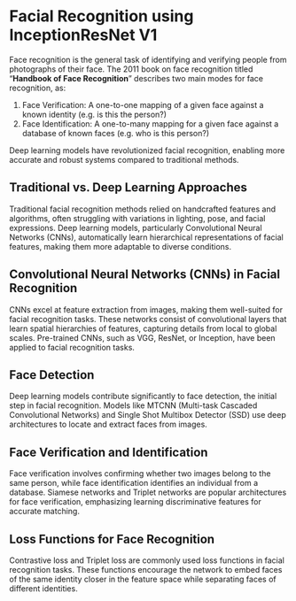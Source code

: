 # Facial Recognition using InceptionResNet V1

Face recognition is the general task of identifying and verifying people from photographs of their
face. The 2011 book on face recognition titled “**Handbook of Face Recognition**” describes two main
modes for face recognition, as:

<ol>
  <li>Face Verification: A one-to-one mapping of a given face against a known identity (e.g. is this
the person?)</li>
  <li>Face Identification: A one-to-many mapping for a given face against a database of known
faces (e.g. who is this person?)</li>
</ol>

Deep learning models have revolutionized facial recognition, enabling more accurate and
robust systems compared to traditional methods.

## Traditional vs. Deep Learning Approaches
Traditional facial recognition methods relied on handcrafted features and algorithms, often
struggling with variations in lighting, pose, and facial expressions. Deep learning models,
particularly Convolutional Neural Networks (CNNs), automatically learn hierarchical
representations of facial features, making them more adaptable to diverse conditions.

## Convolutional Neural Networks (CNNs) in Facial Recognition
CNNs excel at feature extraction from images, making them well-suited for facial
recognition tasks. These networks consist of convolutional layers that learn spatial
hierarchies of features, capturing details from local to global scales. Pre-trained CNNs,
such as VGG, ResNet, or Inception, have been applied to facial recognition tasks.

## Face Detection
Deep learning models contribute significantly to face detection, the initial step in facial
recognition. Models like MTCNN (Multi-task Cascaded Convolutional Networks) and Single
Shot Multibox Detector (SSD) use deep architectures to locate and extract faces from
images.

## Face Verification and Identification
Face verification involves confirming whether two images belong to the same person, while
face identification identifies an individual from a database. Siamese networks and Triplet
networks are popular architectures for face verification, emphasizing learning discriminative
features for accurate matching.

## Loss Functions for Face Recognition
Contrastive loss and Triplet loss are commonly used loss functions in facial recognition
tasks. These functions encourage the network to embed faces of the same identity closer in
the feature space while separating faces of different identities.
